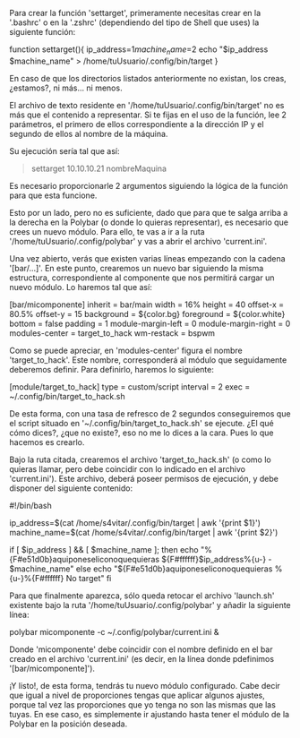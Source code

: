Para crear la función 'settarget', primeramente necesitas crear en la '.bashrc' o en la '.zshrc' (dependiendo del tipo de Shell que uses) la siguiente función:

function settarget(){
	ip_address=$1
	machine_name=$2
	echo "$ip_address $machine_name" > /home/tuUsuario/.config/bin/target
}

En caso de que los directorios listados anteriormente no existan, los creas, ¿estamos?, ni más... ni menos.

El archivo de texto residente en '/home/tuUsuario/.config/bin/target' no es más que el contenido a representar. Si te fijas en el uso de la función, lee 2 parámetros, el primero de ellos correspondiente a la dirección IP y el segundo de ellos al nombre de la máquina. 

Su ejecución sería tal que así:

> settarget 10.10.10.21 nombreMaquina

Es necesario proporcionarle 2 argumentos siguiendo la lógica de la función para que esta funcione. 

Esto por un lado, pero no es suficiente, dado que para que te salga arriba a la derecha en la Polybar (o donde lo quieras representar), es necesario que crees un nuevo módulo. Para ello, te vas a ir a la ruta '/home/tuUsuario/.config/polybar' y vas a abrir el archivo 'current.ini'.

Una vez abierto, verás que existen varias líneas empezando con la cadena '[bar/...]'. En este punto, crearemos un nuevo bar siguiendo la misma estructura, correspondiente al componente que nos permitirá cargar un nuevo módulo. Lo haremos tal que así:

[bar/micomponente]
inherit = bar/main
width = 16%
height = 40
offset-x = 80.5%
offset-y = 15
background = ${color.bg}
foreground = ${color.white}
bottom = false
padding = 1
module-margin-left = 0
module-margin-right = 0
modules-center = target_to_hack
wm-restack = bspwm

Como se puede apreciar, en 'modules-center' figura el nombre 'target_to_hack'. Este nombre, corresponderá al módulo que seguidamente deberemos definir. Para definirlo, haremos lo siguiente:

[module/target_to_hack]
type = custom/script
interval = 2
exec = ~/.config/bin/target_to_hack.sh

De esta forma, con una tasa de refresco de 2 segundos conseguiremos que el script situado en '~/.config/bin/target_to_hack.sh' se ejecute. ¿El qué cómo dices?, ¿que no existe?, eso no me lo dices a la cara. Pues lo que hacemos es crearlo.

Bajo la ruta citada, crearemos el archivo 'target_to_hack.sh' (o como lo quieras llamar, pero debe coincidir con lo indicado en el archivo 'current.ini'). Este archivo, deberá poseer permisos de ejecución, y debe disponer del siguiente contenido:

#!/bin/bash

ip_address=$(cat /home/s4vitar/.config/bin/target | awk '{print $1}')
machine_name=$(cat /home/s4vitar/.config/bin/target | awk '{print $2}')

if [ $ip_address ] && [ $machine_name ]; then
	echo "%{F#e51d0b}aquiponeseliconoquequieras ${F#ffffff}$ip_address%{u-} - $machine_name"
else
	echo "${F#e51d0b}aquiponeseliconoquequieras %{u-}%{F#ffffff} No target"
fi

Para que finalmente aparezca, sólo queda retocar el archivo 'launch.sh' existente bajo la ruta '/home/tuUsuario/.config/polybar' y añadir la siguiente línea:

polybar micomponente -c ~/.config/polybar/current.ini &

Donde 'micomponente' debe coincidir con el nombre definido en el bar creado en el archivo 'current.ini' (es decir, en la línea donde pdefinimos '[bar/micomponente]').

¡Y listo!, de esta forma, tendrás tu nuevo módulo configurado. Cabe decir que igual a nivel de proporciones tengas que aplicar algunos ajustes, porque tal vez las proporciones que yo tenga no son las mismas que las tuyas. En ese caso, es simplemente ir ajustando hasta tener el módulo de la Polybar en la posición deseada.